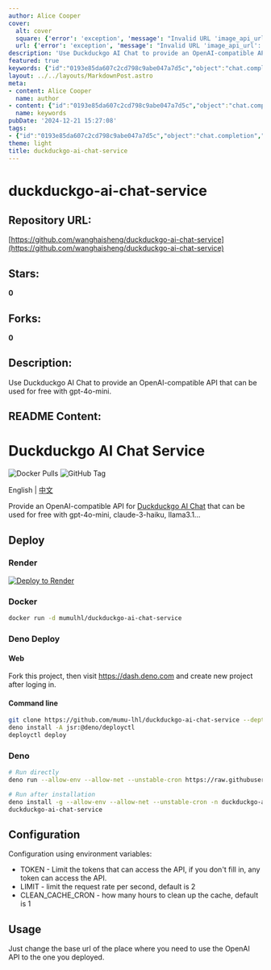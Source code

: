 ```yaml
---
author: Alice Cooper
cover:
  alt: cover
  square: {'error': 'exception', 'message': "Invalid URL 'image_api_url': No scheme supplied. Perhaps you meant https://image_api_url?"}
  url: {'error': 'exception', 'message': "Invalid URL 'image_api_url': No scheme supplied. Perhaps you meant https://image_api_url?"}
description: 'Use Duckduckgo AI Chat to provide an OpenAI-compatible API that can be used for free with gpt-4o-mini.'
featured: true
keywords: {"id":"0193e85da607c2cd798c9abe047a7d5c","object":"chat.completion","created":1734770271,"model":"Qwen/Qwen2.5-7B-Instruct","choices":[{"index":0,"message":{"role":"assistant","content":"### Keywords:\n- Duckduckgo AI Chat\n- OpenAI-compatible API\n- gpt-4o-mini\n- claude-3-haiku\n- llama3.1\n- Docker\n- Render\n- Deno Deploy\n- Deno\n- environment variables\n- request rate limiting\n- cache cleaning\n\n### Tags:\n- #DuckduckgoAIChat\n- #OpenAICompatibleAPI\n- #gpt4oMini\n- #claude3Haiku\n- #llama31\n- #Docker\n- #RenderDeployment\n- #DenoDeploy\n- #Deno\n- #EnvironmentVariables\n- #RateLimiting\n- #CacheManagement"},"finish_reason":"stop"}],"usage":{"prompt_tokens":554,"completion_tokens":145,"total_tokens":699},"system_fingerprint":""}
layout: ../../layouts/MarkdownPost.astro
meta:
- content: Alice Cooper
  name: author
- content: {"id":"0193e85da607c2cd798c9abe047a7d5c","object":"chat.completion","created":1734770271,"model":"Qwen/Qwen2.5-7B-Instruct","choices":[{"index":0,"message":{"role":"assistant","content":"### Keywords:\n- Duckduckgo AI Chat\n- OpenAI-compatible API\n- gpt-4o-mini\n- claude-3-haiku\n- llama3.1\n- Docker\n- Render\n- Deno Deploy\n- Deno\n- environment variables\n- request rate limiting\n- cache cleaning\n\n### Tags:\n- #DuckduckgoAIChat\n- #OpenAICompatibleAPI\n- #gpt4oMini\n- #claude3Haiku\n- #llama31\n- #Docker\n- #RenderDeployment\n- #DenoDeploy\n- #Deno\n- #EnvironmentVariables\n- #RateLimiting\n- #CacheManagement"},"finish_reason":"stop"}],"usage":{"prompt_tokens":554,"completion_tokens":145,"total_tokens":699},"system_fingerprint":""}
  name: keywords
pubDate: '2024-12-21 15:27:08'
tags:
- {"id":"0193e85da607c2cd798c9abe047a7d5c","object":"chat.completion","created":1734770271,"model":"Qwen/Qwen2.5-7B-Instruct","choices":[{"index":0,"message":{"role":"assistant","content":"### Keywords:\n- Duckduckgo AI Chat\n- OpenAI-compatible API\n- gpt-4o-mini\n- claude-3-haiku\n- llama3.1\n- Docker\n- Render\n- Deno Deploy\n- Deno\n- environment variables\n- request rate limiting\n- cache cleaning\n\n### Tags:\n- #DuckduckgoAIChat\n- #OpenAICompatibleAPI\n- #gpt4oMini\n- #claude3Haiku\n- #llama31\n- #Docker\n- #RenderDeployment\n- #DenoDeploy\n- #Deno\n- #EnvironmentVariables\n- #RateLimiting\n- #CacheManagement"},"finish_reason":"stop"}],"usage":{"prompt_tokens":554,"completion_tokens":145,"total_tokens":699},"system_fingerprint":""}
theme: light
title: duckduckgo-ai-chat-service
---
```


# duckduckgo-ai-chat-service

## Repository URL: 
[https://github.com/wanghaisheng/duckduckgo-ai-chat-service](https://github.com/wanghaisheng/duckduckgo-ai-chat-service)

## Stars: 
**0**

## Forks: 
**0**

## Description: 
Use Duckduckgo AI Chat to provide an OpenAI-compatible API that can be used for free with gpt-4o-mini.

## README Content: 
# Duckduckgo AI Chat Service

![Docker Pulls](https://img.shields.io/docker/pulls/mumulhl/duckduckgo-ai-chat-service)
![GitHub Tag](https://img.shields.io/github/v/tag/mumu-lhl/duckduckgo-ai-chat-service)

English | [中文](./README_CN.md)

Provide an OpenAI-compatible API for [Duckduckgo AI Chat](https://duckduckgo.com/aichat) that can be used for free with gpt-4o-mini, claude-3-haiku, llama3.1...

## Deploy

### Render

[![Deploy to Render](https://render.com/images/deploy-to-render-button.svg)](https://render.com/deploy?repo=https://github.com/mumu-lhl/duckduckgo-ai-chat-service)

### Docker

```sh
docker run -d mumulhl/duckduckgo-ai-chat-service
```

### Deno Deploy

#### Web

Fork this project, then visit <https://dash.deno.com> and create new project after loging in.

#### Command line

```sh
git clone https://github.com/mumu-lhl/duckduckgo-ai-chat-service --depth 1
deno install -A jsr:@deno/deployctl
deployctl deploy
```

### Deno

```sh
# Run directly
deno run --allow-env --allow-net --unstable-cron https://raw.githubusercontent.com/mumu-lhl/duckduckgo-ai-chat-service/main/main.ts

# Run after installation
deno install -g --allow-env --allow-net --unstable-cron -n duckduckgo-ai-chat-service https://raw.githubusercontent.com/mumu-lhl/duckduckgo-ai-chat-service/main/main.ts
duckduckgo-ai-chat-service
```

## Configuration

Configuration using environment variables:

* TOKEN - Limit the tokens that can access the API, if you don't fill in, any token can access the API.
* LIMIT - limit the request rate per second, default is 2
* CLEAN_CACHE_CRON - how many hours to clean up the cache, default is 1

## Usage

Just change the base url of the place where you need to use the OpenAI API to the one you deployed.

